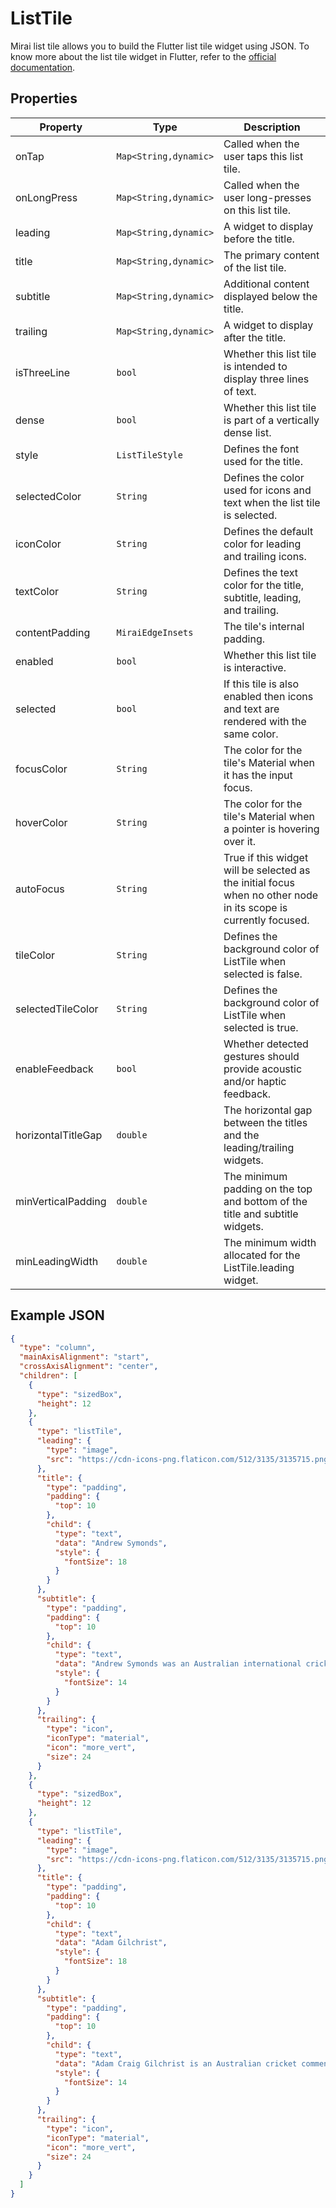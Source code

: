 # ListTile

Mirai list tile allows you to build the Flutter list tile widget using JSON.
To know more about the list tile widget in Flutter, refer to the [official documentation](https://api.flutter.dev/flutter/material/ListTile-class.html).

## Properties

| Property           | Type                  | Description                                                                                                     |
|--------------------|-----------------------|-----------------------------------------------------------------------------------------------------------------|
| onTap              | `Map<String,dynamic>` | Called when the user taps this list tile.                                                                       |
| onLongPress        | `Map<String,dynamic>` | Called when the user long-presses on this list tile.                                                            |
| leading            | `Map<String,dynamic>` | A widget to display before the title.                                                                           |
| title              | `Map<String,dynamic>` | The primary content of the list tile.                                                                           |
| subtitle           | `Map<String,dynamic>` | Additional content displayed below the title.                                                                   |
| trailing           | `Map<String,dynamic>` | A widget to display after the title.                                                                            |
| isThreeLine        | `bool`                | Whether this list tile is intended to display three lines of text.                                              |
| dense              | `bool`                | Whether this list tile is part of a vertically dense list.                                                      |
| style              | `ListTileStyle`       | Defines the font used for the title.                                                                            |
| selectedColor      | `String`              | Defines the color used for icons and text when the list tile is selected.                                       |
| iconColor          | `String`              | Defines the default color for leading and trailing icons.                                                       |
| textColor          | `String`              | Defines the text color for the title, subtitle, leading, and trailing.                                          |
| contentPadding     | `MiraiEdgeInsets`     | The tile's internal padding.                                                                                    |
| enabled            | `bool`                | Whether this list tile is interactive.                                                                          |
| selected           | `bool`                | If this tile is also enabled then icons and text are rendered with the same color.                              |
| focusColor         | `String`              | The color for the tile's Material when it has the input focus.                                                  |
| hoverColor         | `String`              | The color for the tile's Material when a pointer is hovering over it.                                           |
| autoFocus          | `String`              | True if this widget will be selected as the initial focus when no other node in its scope is currently focused. |
| tileColor          | `String`              | Defines the background color of ListTile when selected is false.                                                |
| selectedTileColor  | `String`              | Defines the background color of ListTile when selected is true.                                                 |
| enableFeedback     | `bool`                | Whether detected gestures should provide acoustic and/or haptic feedback.                                       |
| horizontalTitleGap | `double`              | The horizontal gap between the titles and the leading/trailing widgets.                                         |
| minVerticalPadding | `double`              | The minimum padding on the top and bottom of the title and subtitle widgets.                                    |
| minLeadingWidth    | `double`              | The minimum width allocated for the ListTile.leading widget.                                                    |

## Example JSON

```json
{
  "type": "column",
  "mainAxisAlignment": "start",
  "crossAxisAlignment": "center",
  "children": [
    {
      "type": "sizedBox",
      "height": 12
    },
    {
      "type": "listTile",
      "leading": {
        "type": "image",
        "src": "https://cdn-icons-png.flaticon.com/512/3135/3135715.png"
      },
      "title": {
        "type": "padding",
        "padding": {
          "top": 10
        },
        "child": {
          "type": "text",
          "data": "Andrew Symonds",
          "style": {
            "fontSize": 18
          }
        }
      },
      "subtitle": {
        "type": "padding",
        "padding": {
          "top": 10
        },
        "child": {
          "type": "text",
          "data": "Andrew Symonds was an Australian international cricketer, who played all three formats as a batting all-rounder. Commonly nicknamed \"Roy\", he was a key member of two World Cup winning squads. Symonds played as a right-handed, middle order batsman and alternated between medium pace and off-spin",
          "style": {
            "fontSize": 14
          }
        }
      },
      "trailing": {
        "type": "icon",
        "iconType": "material",
        "icon": "more_vert",
        "size": 24
      }
    },
    {
      "type": "sizedBox",
      "height": 12
    },
    {
      "type": "listTile",
      "leading": {
        "type": "image",
        "src": "https://cdn-icons-png.flaticon.com/512/3135/3135715.png"
      },
      "title": {
        "type": "padding",
        "padding": {
          "top": 10
        },
        "child": {
          "type": "text",
          "data": "Adam Gilchrist",
          "style": {
            "fontSize": 18
          }
        }
      },
      "subtitle": {
        "type": "padding",
        "padding": {
          "top": 10
        },
        "child": {
          "type": "text",
          "data": "Adam Craig Gilchrist is an Australian cricket commentator and former international cricketer and captain of the Australia national cricket team. He was an attacking left-handed batsman and record-breaking wicket-keeper",
          "style": {
            "fontSize": 14
          }
        }
      },
      "trailing": {
        "type": "icon",
        "iconType": "material",
        "icon": "more_vert",
        "size": 24
      }
    }
  ]
}
```
